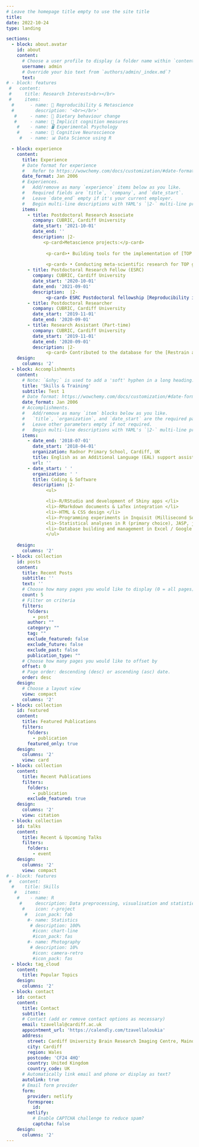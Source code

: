 ```yaml
---
# Leave the homepage title empty to use the site title
title:
date: 2022-10-24
type: landing

sections:
  - block: about.avatar
    id: about
    content:
      # Choose a user profile to display (a folder name within `content/authors/`)
      username: admin
      # Override your bio text from `authors/admin/_index.md`?
      text:
# - block: features
 #   content:
 #     title: Research Interests<br></br>
 #     items:
  #      - name: 📖 Reproducibility & Metascience
  #        description: '<br></br>'
   #     - name: 🍎 Dietary behaviour change
   #     - name: 📝 Implicit cognition measures 
    #    - name: 🖥️ Experimental Psychology
    #    - name: 🧠 Cognitive Neuroscience
     #   - name: 📊 Data Science using R

  - block: experience
    content:
      title: Experience
      # Date format for experience
      #   Refer to https://wowchemy.com/docs/customization/#date-format
      date_format: Jan 2006
      # Experiences.
      #   Add/remove as many `experience` items below as you like.
      #   Required fields are `title`, `company`, and `date_start`.
      #   Leave `date_end` empty if it's your current employer.
      #   Begin multi-line descriptions with YAML's `|2-` multi-line prefix.
      items:
        - title: Postdoctoral Research Associate
          company: CUBRIC, Cardiff University
          date_start: '2021-10-01'
          date_end: ''
          description: |2-
              <p-card>Metascience projects:</p-card>
        
               <p-card>• Building tools for the implementation of [TOP guidelines](https://www.cos.io/initiatives/top-guidelines) in academic journals </p-card>
               
               <p-card> • Conducting meta-scientific research for TOP guidelines and Registered Reports</p-card>
        - title: Postdoctoral Research Fellow (ESRC)
          company: CUBRIC, Cardiff University
          date_start: '2020-10-01'
          date_end: '2021-09-01'
          description:  |2-
               <p-card> ESRC Postdoctoral fellowship [Reproducibility in health intervention research and beyond: addressing the challenges and developing innovative solutions](https://gtr.ukri.org/projects?ref=ES%2FV011030%2F1#/tabOverview) (£126,071) </p>
        - title: Postdoctoral Researcher
          company: CUBRIC, Cardiff University
          date_start: '2019-11-01'
          date_end: '2020-09-01'
        - title: Research Assistant (Part-time)
          company: CUBRIC, Cardiff University
          date_start: '2019-11-01'
          date_end: '2020-09-01'
          description: |2-
               <p-card> Contributed to the database for the [Restrain app](https://www.cardiff.ac.uk/cardiff-cognition-and-neurostimulation-group/restrain-app) </p>
    design:
      columns: '2'
  - block: Accomplishments
    content:
      # Note: `&shy;` is used to add a 'soft' hyphen in a long heading.
      title: 'Skills & Training'
      subtitle: Test 1
      # Date format: https://wowchemy.com/docs/customization/#date-format
      date_format: Jan 2006
      # Accomplishments.
      #   Add/remove as many `item` blocks below as you like.
      #   `title`, `organization`, and `date_start` are the required parameters.
      #   Leave other parameters empty if not required.
      #   Begin multi-line descriptions with YAML's `|2-` multi-line prefix.
      items:
        - date_end: '2018-07-01'
          date_start: '2018-04-01'
          organization: Radnor Primary School, Cardiff, UK
          title: English as an Additional Language (EAL) support assistant
          url: ''
        - date_start: ' '
          organization: ' '
          title: Coding & Software
          description: |2-
               <ul> 

               <li>-R/RStudio and development of Shiny apps </li>
               <li>-RMarkdown documents & LaTex integration </li>
               <li>-HTML & CSS design </li>
               <li>-Programming experiments in Inquisit (Millisecond Software) </li>
               <li>-Statistical analyses in R (primary choice), JASP, jamovi, SPSS </li>
               <li>-Database building and management in Excel / Google Sheets </li>
               </ul>
        
    design:
      columns: '2'
  - block: collection
    id: posts
    content:
      title: Recent Posts
      subtitle: ''
      text: ''
      # Choose how many pages you would like to display (0 = all pages)
      count: 5
      # Filter on criteria
      filters:
        folders:
          - post
        author: ""
        category: ""
        tag: ""
        exclude_featured: false
        exclude_future: false
        exclude_past: false
        publication_type: ""
      # Choose how many pages you would like to offset by
      offset: 0
      # Page order: descending (desc) or ascending (asc) date.
      order: desc
    design:
      # Choose a layout view
      view: compact
      columns: '2'
  - block: collection
    id: featured
    content:
      title: Featured Publications
      filters:
        folders:
          - publication
        featured_only: true
    design:
      columns: '2'
      view: card
  - block: collection
    content:
      title: Recent Publications
      filters:
        folders:
          - publication
        exclude_featured: true
    design:
      columns: '2'
      view: citation
  - block: collection
    id: talks
    content:
      title: Recent & Upcoming Talks
      filters:
        folders:
          - event
    design:
      columns: '2'
      view: compact
# - block: features
 #   content:
  #    title: Skills
   #   items:
    #    - name: R
     #     description: Data preprocessing, visualisation and statistical analyses
      #    icon: r-project
       #   icon_pack: fab
        #- name: Statistics
         # description: 100%
          #icon: chart-line
          #icon_pack: fas
        #- name: Photography
         # description: 10%
          #icon: camera-retro
          #icon_pack: fas
  - block: tag_cloud
    content:
      title: Popular Topics
    design:
      columns: '2'
  - block: contact
    id: contact
    content:
      title: Contact
      subtitle:
      # Contact (add or remove contact options as necessary)
      email: tzavellal@cardiff.ac.uk
      appointment_url: 'https://calendly.com/tzavellaloukia'
      address:
        street: Cardiff University Brain Research Imaging Centre, Maindy Road
        city: Cardiff
        region: Wales
        postcode: 'CF24 4HQ'
        country: United Kingdom
        country_code: UK
      # Automatically link email and phone or display as text?
      autolink: true
      # Email form provider
      form:
        provider: netlify
        formspree:
          id:
        netlify:
          # Enable CAPTCHA challenge to reduce spam?
          captcha: false
    design:
      columns: '2'
---
```


